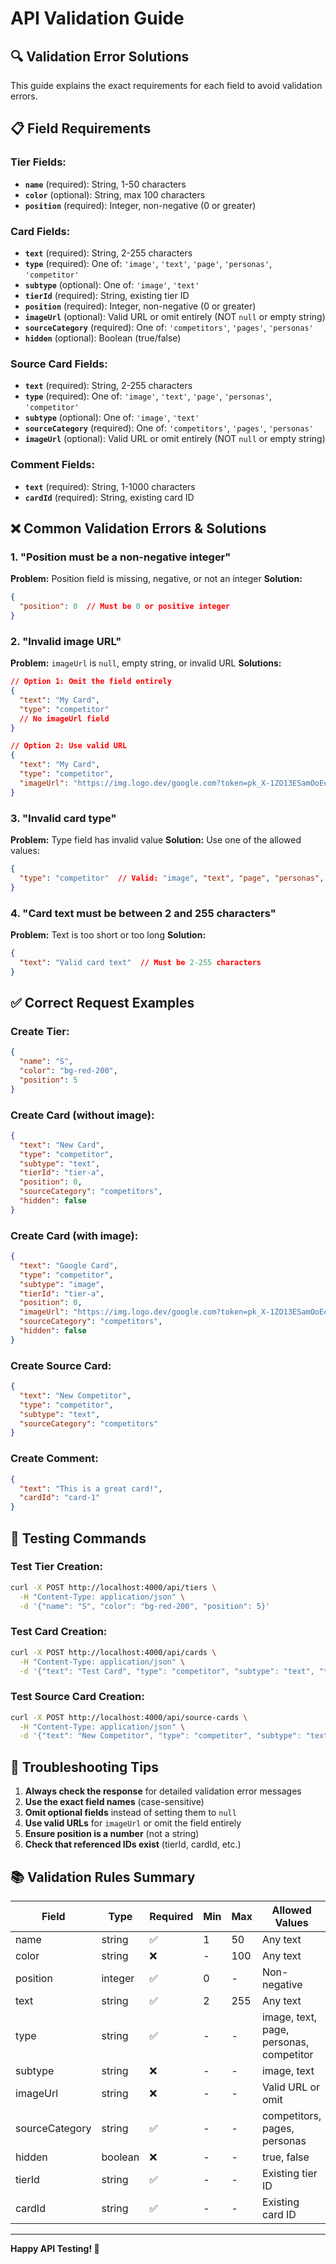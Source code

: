 # API Validation Guide

## 🔍 **Validation Error Solutions**

This guide explains the exact requirements for each field to avoid validation errors.

## 📋 **Field Requirements**

### **Tier Fields:**
- **`name`** (required): String, 1-50 characters
- **`color`** (optional): String, max 100 characters
- **`position`** (required): Integer, non-negative (0 or greater)

### **Card Fields:**
- **`text`** (required): String, 2-255 characters
- **`type`** (required): One of: `'image'`, `'text'`, `'page'`, `'personas'`, `'competitor'`
- **`subtype`** (optional): One of: `'image'`, `'text'`
- **`tierId`** (required): String, existing tier ID
- **`position`** (required): Integer, non-negative (0 or greater)
- **`imageUrl`** (optional): Valid URL or omit entirely (NOT `null` or empty string)
- **`sourceCategory`** (required): One of: `'competitors'`, `'pages'`, `'personas'`
- **`hidden`** (optional): Boolean (true/false)

### **Source Card Fields:**
- **`text`** (required): String, 2-255 characters
- **`type`** (required): One of: `'image'`, `'text'`, `'page'`, `'personas'`, `'competitor'`
- **`subtype`** (optional): One of: `'image'`, `'text'`
- **`sourceCategory`** (required): One of: `'competitors'`, `'pages'`, `'personas'`
- **`imageUrl`** (optional): Valid URL or omit entirely (NOT `null` or empty string)

### **Comment Fields:**
- **`text`** (required): String, 1-1000 characters
- **`cardId`** (required): String, existing card ID

## ❌ **Common Validation Errors & Solutions**

### 1. **"Position must be a non-negative integer"**
**Problem:** Position field is missing, negative, or not an integer
**Solution:** 
```json
{
  "position": 0  // Must be 0 or positive integer
}
```

### 2. **"Invalid image URL"**
**Problem:** `imageUrl` is `null`, empty string, or invalid URL
**Solutions:**
```json
// Option 1: Omit the field entirely
{
  "text": "My Card",
  "type": "competitor"
  // No imageUrl field
}

// Option 2: Use valid URL
{
  "text": "My Card",
  "type": "competitor",
  "imageUrl": "https://img.logo.dev/google.com?token=pk_X-1ZO13ESamOoEeKeLUTVA&format=png&size=200"
}
```

### 3. **"Invalid card type"**
**Problem:** Type field has invalid value
**Solution:** Use one of the allowed values:
```json
{
  "type": "competitor"  // Valid: "image", "text", "page", "personas", "competitor"
}
```

### 4. **"Card text must be between 2 and 255 characters"**
**Problem:** Text is too short or too long
**Solution:**
```json
{
  "text": "Valid card text"  // Must be 2-255 characters
}
```

## ✅ **Correct Request Examples**

### Create Tier:
```json
{
  "name": "S",
  "color": "bg-red-200",
  "position": 5
}
```

### Create Card (without image):
```json
{
  "text": "New Card",
  "type": "competitor",
  "subtype": "text",
  "tierId": "tier-a",
  "position": 0,
  "sourceCategory": "competitors",
  "hidden": false
}
```

### Create Card (with image):
```json
{
  "text": "Google Card",
  "type": "competitor",
  "subtype": "image",
  "tierId": "tier-a",
  "position": 0,
  "imageUrl": "https://img.logo.dev/google.com?token=pk_X-1ZO13ESamOoEeKeLUTVA&format=png&size=200",
  "sourceCategory": "competitors",
  "hidden": false
}
```

### Create Source Card:
```json
{
  "text": "New Competitor",
  "type": "competitor",
  "subtype": "text",
  "sourceCategory": "competitors"
}
```

### Create Comment:
```json
{
  "text": "This is a great card!",
  "cardId": "card-1"
}
```

## 🧪 **Testing Commands**

### Test Tier Creation:
```bash
curl -X POST http://localhost:4000/api/tiers \
  -H "Content-Type: application/json" \
  -d '{"name": "S", "color": "bg-red-200", "position": 5}'
```

### Test Card Creation:
```bash
curl -X POST http://localhost:4000/api/cards \
  -H "Content-Type: application/json" \
  -d '{"text": "Test Card", "type": "competitor", "subtype": "text", "tierId": "tier-a", "position": 0, "sourceCategory": "competitors", "hidden": false}'
```

### Test Source Card Creation:
```bash
curl -X POST http://localhost:4000/api/source-cards \
  -H "Content-Type: application/json" \
  -d '{"text": "New Competitor", "type": "competitor", "subtype": "text", "sourceCategory": "competitors"}'
```

## 🔧 **Troubleshooting Tips**

1. **Always check the response** for detailed validation error messages
2. **Use the exact field names** (case-sensitive)
3. **Omit optional fields** instead of setting them to `null`
4. **Use valid URLs** for `imageUrl` or omit the field entirely
5. **Ensure position is a number** (not a string)
6. **Check that referenced IDs exist** (tierId, cardId, etc.)

## 📚 **Validation Rules Summary**

| Field | Type | Required | Min | Max | Allowed Values |
|-------|------|----------|-----|-----|----------------|
| name | string | ✅ | 1 | 50 | Any text |
| color | string | ❌ | - | 100 | Any text |
| position | integer | ✅ | 0 | - | Non-negative |
| text | string | ✅ | 2 | 255 | Any text |
| type | string | ✅ | - | - | image, text, page, personas, competitor |
| subtype | string | ❌ | - | - | image, text |
| imageUrl | string | ❌ | - | - | Valid URL or omit |
| sourceCategory | string | ✅ | - | - | competitors, pages, personas |
| hidden | boolean | ❌ | - | - | true, false |
| tierId | string | ✅ | - | - | Existing tier ID |
| cardId | string | ✅ | - | - | Existing card ID |

---

**Happy API Testing! 🚀** 